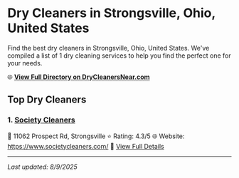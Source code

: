 # Dry Cleaners in Strongsville, Ohio, United States

Find the best dry cleaners in Strongsville, Ohio, United States. We've compiled a list of 1 dry cleaning services to help you find the perfect one for your needs.

🌐 **[View Full Directory on DryCleanersNear.com](https://drycleanersnear.com/city/US/Ohio/Strongsville)**

## Top Dry Cleaners

### 1. [Society Cleaners](https://drycleanersnear.com/dryCleaner/6875b6c09b5c02c2ea2781ac/society-cleaners)
📍 11062 Prospect Rd, Strongsville
⭐ Rating: 4.3/5
🌐 Website: https://www.societycleaners.com/
🔗 [View Full Details](https://drycleanersnear.com/dryCleaner/6875b6c09b5c02c2ea2781ac/society-cleaners)


---

*Last updated: 8/9/2025*
